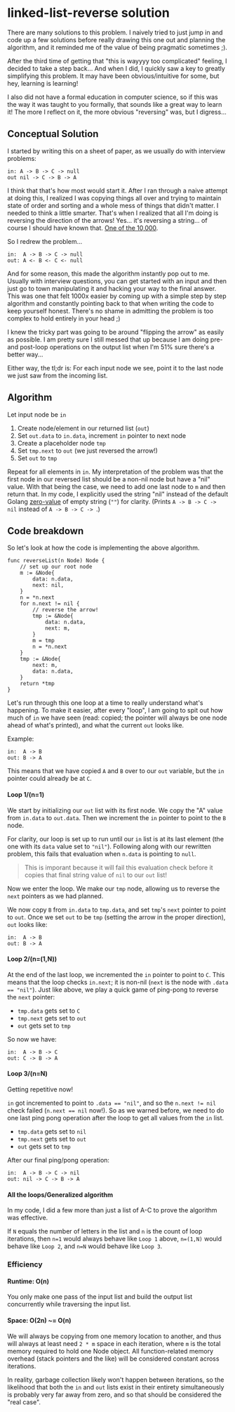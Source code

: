 # linked-list-reverse solution

There are many solutions to this problem. I naively tried to just jump in and code up a few solutions before really drawing this one out and planning the algorithm, and it reminded me of the value of being pragmatic sometimes ;).

After the third time of getting that "this is wayyyy too complicated" feeling, I decided to take a step back... And when I did, I quickly saw a key to greatly simplifying this problem. It may have been obvious/intuitive for some, but hey, learning is learning! 

I also did not have a formal education in computer science, so if this was the way it was taught to you formally, that sounds like a great way to learn it! The more I reflect on it, the more obvious "reversing" was, but I digress...


## Conceptual Solution
I started by writing this on a sheet of paper, as we usually do with interview problems:
```
in: A -> B -> C -> null
out nil -> C -> B -> A 
```

I think that that's how most would start it. After I ran through a naive attempt at doing this, I realized I was copying things all over and trying to maintain state of order and sorting and a whole mess of things that didn't matter. I needed to think a little smarter. That's when I realized that all I'm doing is reversing the direction of the arrows! Yes... it's reversing a string... of course I should have known that. [One of the 10,000](https://xkcd.com/1053/).

So I redrew the problem...
```
in:  A -> B -> C -> null
out: A <- B <- C <- null
```

And for some reason, this made the algorithm instantly pop out to me. Usually with interview questions, you can get started with an input and then just go to town manipulating it and hacking your way to the final answer. This was one that felt 1000x easier by coming up with a simple step by step algorithm and constantly pointing back to that when writing the code to keep yourself honest. There's no shame in admitting the problem is too complex to hold entirely in your head ;)

I knew the tricky part was going to be around "flipping the arrow" as easily as possible. I am pretty sure I still messed that up because I am doing pre- and post-loop operations on the output list when I'm 51% sure there's a better way...

Either way, the tl;dr is: 
For each input node we see, point it to the last node we just saw from the incoming list.

## Algorithm
Let input node be `in`

1. Create node/element in our returned list (`out`)
2. Set `out.data` to `in.data`, increment `in` pointer to next node
3. Create a placeholder node `tmp`
4. Set `tmp.next` to `out` (we just reversed the arrow!)
5. Set `out` to `tmp` 

Repeat for all elements in `in`. My interpretation of the problem was that the first node in our reversed list should be a non-nil node but have a "nil" value. With that being the case, we need to add one last node to `m` and then return that. In my code, I explicitly used the string "nil" instead of the default Golang [zero-value](https://tour.golang.org/basics/12) of empty string (`""`) for clarity. (Prints `A -> B -> C -> nil` instead of `A -> B -> C -> `.)


## Code breakdown
So let's look at how the code is implementing the above algorithm.

```
func reverseList(n Node) Node {
	// set up our root node
	m := &Node{
		data: n.data,
		next: nil,
	}
	n = *n.next
	for n.next != nil {
		// reverse the arrow!
		tmp := &Node{
			data: n.data,
			next: m,
		}
		m = tmp
		n = *n.next
	}
	tmp := &Node{
		next: m,
		data: n.data,
	}
	return *tmp
}
```
Let's run through this one loop at a time to really understand what's happening. To make it easier, after every "loop", I am going to spit out how much of `in` we have seen (read: copied; the pointer will always be one node ahead of what's printed), and what the current `out` looks like.


Example:
```
in:  A -> B
out: B -> A
```
This means that we have copied `A` and `B` over to our `out` variable, but the `in` pointer could already be at `C`.

#### Loop 1/(n=1)
We start by initializing our `out` list with its first node. We copy the "A" value from `in.data` to `out.data`.  Then we increment the `in` pointer to point to the `B` node.

For clarity, our loop is set up to run until our `in` list is at its last element (the one with its `data` value set to `"nil"`). Following along with our rewritten problem, this fails that evaluation when `n.data` is pointing to `null`. 

> This is imporant because it will fail this evaluation check before it copies that final string value of `nil` to our `out` list!

Now we enter the loop. We make our `tmp` node, allowing us to reverse the `next` pointers as we had planned.

We now copy `B` from `in.data` to `tmp.data`, and set `tmp`'s `next` pointer to point to `out`. Once we set `out` to be `tmp` (setting the arrow in the proper direction), `out` looks like:

```
in:  A -> B
out: B -> A
```

#### Loop 2/(n=(1,N))

At the end of the last loop, we incremented the `in` pointer to point to `C`. This means that the loop checks `in.next`; it is non-nil (`next` is the node with `.data == "nil"`). Just like above, we play a quick game of ping-pong to reverse the `next` pointer:

- `tmp.data` gets set to `C`
- `tmp.next` gets set to `out` 
- `out` gets set to `tmp`

So now we have:
```
in:  A -> B -> C
out: C -> B -> A
```

#### Loop 3/(n=N)

Getting repetitive now!

`in` got incremented to point to `.data == "nil"`, and so the `n.next != nil` check failed (`n.next == nil` now!). So as we warned before, we need to do one last ping pong operation after the loop to get all values from the `in` list.

- `tmp.data` gets set to `nil`
- `tmp.next` gets set to `out` 
- `out` gets set to `tmp`

After our final ping/pong operation:
```
in:  A -> B -> C -> nil
out: nil -> C -> B -> A
```

#### All the loops/Generalized algorithm
In my code, I did a few more than just a list of A-C to prove the algorithm was effective. 

If `N` equals the number of letters in the list and `n` is the count of loop iterations, then `n=1` would always behave like `Loop 1` above, `n=(1,N)` would behave like `Loop 2`, and `n=N` would behave like `Loop 3`.

### Efficiency

#### Runtime: O(n)
You only make one pass of the input list and build the output list concurrently while traversing the input list.
#### Space: O(2n) ~= O(n)
We will always be copying from one memory location to another, and thus will always at least need `2 * m` space in each iteration, where `m` is the total memory required to hold one Node object. All function-related memory overhead (stack pointers and the like) will be considered constant across iterations. 

In reality, garbage collection likely won't happen between iterations, so the likelihood that both the `in` and `out` lists exist in their entirety simultaneously is probably very far away from zero, and so that should be considered the "real case".
